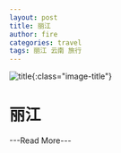```yaml
---
layout: post
title: 丽江
author: fire
categories: travel 
tags: 丽江 云南 旅行
---
```


![title](http://image.sideproject.cn/title/title_010.jpg){:class="image-title"}

丽江
===

---Read More---
